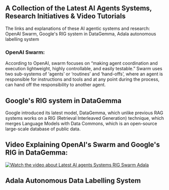 ## A Collection of the Latest AI Agents Systems, Research Initiatives & Video Tutorials
The links and explanations of these AI agentic systems and research: OpenAI Swarm, Google's RIG system in DataGemma, Adala autonomous labelling system

### OpenAI Swarm:
According to OpenAI, swarm focuses on “making agent coordination and execution lightweight, highly controllable, and easily testable.” Swarm uses two sub-systems of ‘agents’ or ‘routines’ and ‘hand-offs’, where an agent is responsible for instructions and tools and at any point during the process, can hand off the responsibility to another agent.


## Google's RIG system in DataGemma
Google introduced its latest model, DataGemma, which unlike previous RAG systems works on a RIG (Retrieval Interleaved Generation) technique, which merges Language Models with Data Commons, which is an open-source large-scale database of public data.

## Video Explaining OpenAI's Swarm and Google's RIG in DataGemma:
[![Watch the video about Latest AI agents Systems RIG Swarm Adala](https://img.youtube.com/vi/ZBEYWhOTL5o/maxresdefault.jpg)](https://youtu.be/ZBEYWhOTL5o) 


## Adala Autonomous Data Labelling System
